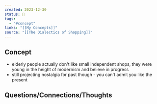 ```yaml
---
created: 2023-12-30
status: 🔴
tags:
  - "#concept"
links: "[[My Concepts]]"
source: "[[The Dialectics of Shopping]]"
---
```

## Concept
- elderly people actually don't like small independent shops, they were young in the height of modernism and believe in progress
- still projecting nostalgia for past though - you can't admit you like the present
## Questions/Connections/Thoughts